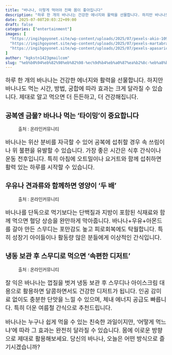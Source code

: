 ```yaml
---
title: "바나나, 이렇게 먹어야 진짜 몸이 좋아집니다"
description: "하루 한 개의 바나나는 건강한 에너지와 활력을 선물합니다. 하지만 바나나도 먹는 시간, 방법, 궁합에 따라 효과는 크게 달라질 수 있습니다. 제대로 알고 먹으면 더 든든하고, 더 건강해집니다."
date: 2025-07-08T20:03:22+09:00
draft: false
categories: ["entertainment"]
images: [
  "https://ingihgoyonet.site/wp-content/uploads/2025/07/pexels-akio-1093038-768x1024.jpg"
  "https://ingihgoyonet.site/wp-content/uploads/2025/07/pexels-martabranco-1295572-1024x683.jpg"
  "https://ingihgoyonet.site/wp-content/uploads/2025/07/pexels-apasaric-2872755-1-1024x683.jpg"
]
author: "kgkstn1423gmailcom"
slug: "%eb%b0%94%eb%82%98%eb%82%98-%ec%9d%b4%eb%a0%87%ea%b2%8c-%eb%a8%b9%ec%96%b4%ec%95%bc-%ec%a7%84%ec%a7%9c-%eb%aa%b8%ec%9d%b4-%ec%a2%8b%ec%95%84%ec%a7%91%eb%8b%88%eb%8b%a4"
---
```


<p style="font-size:18px">하루 한 개의 바나나는 건강한 에너지와 활력을 선물합니다. 하지만 바나나도 먹는 시간, 방법, 궁합에 따라 효과는 크게 달라질 수 있습니다. 제대로 알고 먹으면 더 든든하고, 더 건강해집니다.</p> <h2 >공복엔 금물? 바나나 먹는 ‘타이밍’이 중요합니다</h2> <figure ><img src="https://ingihgoyonet.site/wp-content/uploads/2025/07/pexels-akio-1093038-768x1024.jpg" alt="" style="aspect-ratio:16/9;object-fit:cover"/><figcaption >출처 : 온라인커뮤니티</figcaption></figure> <p style="font-size:18px">바나나는 위산 분비를 자극할 수 있어 공복에 섭취할 경우 속 쓰림이나 위 불편을 유발할 수 있습니다. 가장 좋은 시간은 식후 간식이나 운동 전후입니다. 특히 아침에 오트밀이나 요거트와 함께 섭취하면 활력 있는 하루를 시작할 수 있습니다.</p> <h2 >우유나 견과류와 함께하면 영양이 ‘두 배’</h2> <figure ><img src="https://ingihgoyonet.site/wp-content/uploads/2025/07/pexels-martabranco-1295572-1024x683.jpg" alt="" style="aspect-ratio:16/9;object-fit:cover"/><figcaption >출처 : 온라인커뮤니티</figcaption></figure> <p style="font-size:18px">바나나를 단독으로 먹기보다는 단백질과 지방이 포함된 식재료와 함께 먹으면 혈당 상승을 완만하게 막아줍니다. 바나나+우유+아몬드를 갈아 만든 스무디는 포만감도 높고 피로회복에도 탁월합니다. 특히 성장기 아이들이나 활동량 많은 분들에게 이상적인 간식입니다.</p> <h2 >냉동 보관 후 스무디로 먹으면 ‘속편한 디저트’</h2> <figure ><img src="https://ingihgoyonet.site/wp-content/uploads/2025/07/pexels-apasaric-2872755-1-1024x683.jpg" alt="" style="aspect-ratio:16/9;object-fit:cover"/><figcaption >출처 : 온라인커뮤니티</figcaption></figure> <p style="font-size:18px">잘 익은 바나나는 껍질을 벗겨 냉동 보관 후 스무디나 아이스크림 대용으로 활용하면 달콤하면서도 건강한 디저트가 됩니다. 인공 감미료 없이도 충분한 단맛을 느낄 수 있으며, 체내 에너지 공급도 빠릅니다. 특히 더운 여름철 간식으로 추천드립니다.</p> <p style="font-size:18px">바나나는 누구나 쉽게 먹을 수 있는 친숙한 과일이지만, ‘어떻게 먹느냐’에 따라 그 효과는 완전히 달라질 수 있습니다. 몸에 이로운 방향으로 제대로 활용해보세요. 당신의 바나나, 오늘은 어떤 방식으로 즐기시겠습니까?</p>